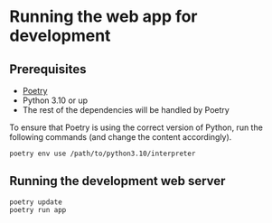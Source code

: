 # Running the web app for development

## Prerequisites

- [Poetry](https://python-poetry.org/)
- Python 3.10 or up
- The rest of the dependencies will be handled by Poetry

To ensure that Poetry is using the correct version of Python, run the following commands (and change the content accordingly).

```shell
poetry env use /path/to/python3.10/interpreter
```

## Running the development web server

```shell
poetry update
poetry run app
```
